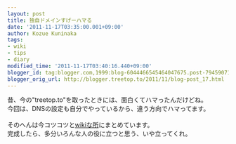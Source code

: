 ```yaml
---
layout: post
title: 独自ドメインすげーハマる
date: '2011-11-17T03:35:00.001+09:00'
author: Kozue Kuninaka
tags:
- wiki
- tips
- diary
modified_time: '2011-11-17T03:40:16.440+09:00'
blogger_id: tag:blogger.com,1999:blog-6044466545464047675.post-7945907146816370080
blogger_orig_url: http://blogger.treetop.to/2011/11/blog-post_17.html
---
```


昔、今の"treetop.to"を取ったときには、面白くてハマったんだけどね。<br />今回は、DNSの設定も自分でやっているから、違う方向でハマってます。<br /><br />そのへんは今コツコツと<a href="http://wiki.treetop.to/">wikiな所</a>にまとめています。<br />完成したら、多分いろんな人の役に立つと思う、いや立ってくれ。